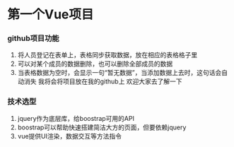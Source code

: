 # 第一个Vue项目
### github项目功能
1. 将人员登记在表单上，表格同步获取数据，放在相应的表格格子里
2. 可以对某个成员的数据删除，也可以删除全部成员的数据
3. 当表格数据为空时，会显示一句“暂无数据”，当添加数据上去时，这句话会自动消失
我将会将项目放在我的github上
欢迎大家去了解一下
### 技术选型
1. jquery作为底层库，给boostrap可用的API
2. boostrap可以帮助快速搭建简洁大方的页面，但要依赖jquery
3. vue提供UI渲染，数据交互等方法指令
